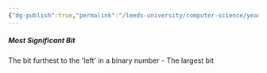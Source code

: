 ```yaml
---
{"dg-publish":true,"permalink":"/leeds-university/computer-science/year-1/computer-architecture/section-4-representing-numbers/definitions/most-significant-bit/","tags":["Definition"]}
---
```


##### Most Significant Bit
The bit furthest to the 'left' in a binary number - The largest bit
